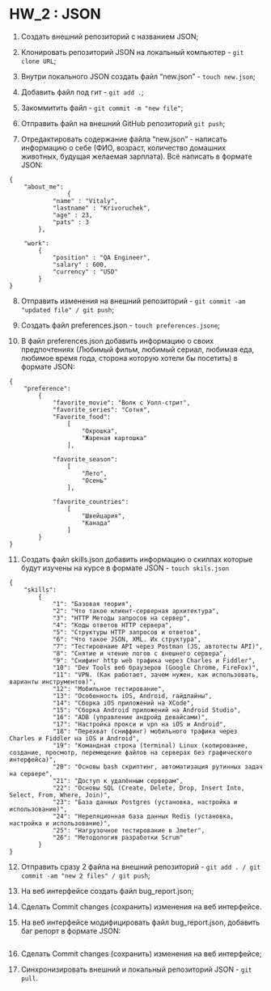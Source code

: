 # HW_2 : JSON

1. Создать внешний репозиторий c названием JSON;

2. Клонировать репозиторий JSON на локальный компьютер - `git clone URL`;
 
3. Внутри локального JSON создать файл “new.json” - `touch new.json`;
 
4. Добавить файл под гит - `git add .`; 
 
5. Закоммитить файл - `git commit -m "new file"`;
 
6. Отправить файл на внешний GitHub репозиторий `git push`;
 
7. Отредактировать содержание файла “new.json” - написать информацию о себе (ФИО, возраст, 
    количество домашних животных, будущая желаемая зарплата). Всё написать в формате JSON:

```
{
    "about_me":
                {
		    "name" : "Vitaly",
		    "lastname" : "Krivoruchek",
		    "age" : 23,
		    "pats" : 3
		},

	"work":
		{
		    "position" : "QA Engineer",
		    "salary" : 600,
		    "currency" : "USD"
		}		
}	
```

8. Отправить изменения на внешний репозиторий - `git commit -am "updated file" / git push`;
 
9. Создать файл preferences.json - `touch preferences.jsone`;
 
10. В файл preferences.json добавить информацию о своих предпочтениях (Любимый фильм, любимый сериал, любимая еда, любимое время года, сторона которую хотели бы посетить) в формате JSON:

```
{
    "preference":
        {
            "favorite_movie": "Волк с Уолл-стрит",
            "favorite_series": "Сотня",
            "Favorite_food":
                [
                    "Окрошка",
                    "Жареная картошка"
                ],

            "favorite_season":
                [
                    "Лето",
                    "Осень"
                ],

            "favorite_countries":
                [
                    "Швейцария",
                    "Канада"
                ]
        }
}
```
 
11. Создать файл skills.json добавить информацию о скиллах которые будут изучены на курсе в формате JSON - `touch skils.json`

```
{
    "skills":
        {
            "1": "Базовая теория",
            "2": "Что такое клиент-серверная архитектура",
            "3": "HTTP Методы запросов на сервер",
            "4": "Коды ответов HTTP сервера",
            "5": "Структуры HTTP запросов и ответов",
            "6": "Что такое JSON, XML. Их структура",
            "7": "Тестировнаие API через Postman (JS, автотесты API)",
            "8": "Снятие и чтение логов с внешнего сервера",
            "9": "Снифинг http web трафика через Charles и Fiddler",
            "10": "Dev Tools веб браузеров (Google Chrome, FireFox)",
            "11": "VPN. (Как работает, зачем нужен, как использовать, варианты инструментов)",
            "12": "Мобильное тестирование",
            "13": "Особенность iOS, Android, гайдлайны",
            "14": "Сборка iOS приложений на XCode",
            "15": "Сборка Android приложений на Android Studio",
            "16": "ADB (управление андройд девайсами)",
            "17": "Настройка прокси и vpn на iOS и Android",
            "18": "Перехват (сниффинг) мобильного трафика через Charles и Fiddler на iOS и Android",
            "19": "Командная строка (terminal) Linux (копирование, создание, просмотр, перемещение файлов на серверах без графического интерфейса)",
            "20": "Основы bash скриптинг, автоматизация рутинных задач на сервере",
            "21": "Доступ к удалённым серверам",
            "22": "Основы SQL (Create, Delete, Drop, Insert Into, Select, From, Where, Join)",
            "23": "База данных Postgres (установка, настройка и использование)",
            "24": "Нереляционная база данных Redis (установка, настройка и использование)",
            "25": "Нагрузочное тестирование в Jmeter",
            "26": "Методология разработки Scrum"
        }
}
```

12. Отправить сразу 2 файла на внешний репозиторий - `git add . / git commit -am "new 2 files" / git push`;
 
13. На веб интерфейсе создать файл bug_report.json;
 
14. Сделать Commit changes (сохранить) изменения на веб интерфейсе.
 
15. На веб интерфейсе модифицировать файл bug_report.json, добавить баг репорт в формате JSON:

```

```
 
16. Сделать Commit changes (сохранить) изменения на веб интерфейсе;
 
27. Синхронизировать внешний и локальный репозиторий JSON - `git pull`.

